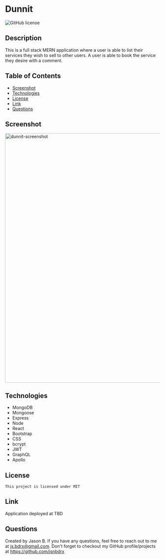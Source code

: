 # Dunnit

![GitHub license](http://img.shields.io/badge/license-MIT-blue.svg)



## Description 

This is a full stack MERN application where a user is able to list their services they wish to sell to other users. A user is able to book the service they desire with a comment.

## Table of Contents 
  * [Screenshot](#screenshot)
  * [Technologies](#technologies)
  * [License](#license)
  * [Link](#link)
  * [Questions](#questions)

  ## Screenshot

<img width="811" alt="dunnit-screenshot" src="https://user-images.githubusercontent.com/91853630/165416390-87a2dad9-dd24-4078-a73d-33a80147abc5.png">


  ## Technologies

  
  * MongoDB
  * Mongoose
  * Express
  * Node
  * React
  * Bootstrap
  * CSS
  * bcrypt
  * JWT
  * GraphQL
  * Apollo

  ## License

    This project is licensed under MIT
  
  ## Link
  Application deployed at TBD

  ## Questions
  Created by Jason B. If you have any questions, feel free to reach out to me at js.bdrx@gmail.com. Don't forget to checkout my GitHub profile/projects at https://github.com/jsnbdrx
